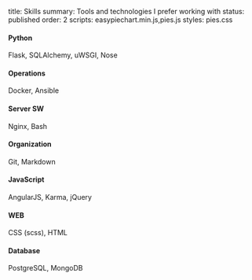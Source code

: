 title: Skills
summary: Tools and technologies I prefer working with
status: published
order: 2
scripts: easypiechart.min.js,pies.js
styles: pies.css

<div class="left">
<div class="chart" data-percent="90" style="margin-top: 0;"><h4>Python</h4></div>

Flask, SQLAlchemy, uWSGI, Nose

<div class="chart" data-percent="75"><h4>Operations</h4></div>

Docker, Ansible

<div class="chart" data-percent="80"><h4>Server SW</h4></div>

Nginx, Bash

<div class="chart" data-percent="80"><h4>Organization</h4></div>

Git, Markdown
</div>

<div class="right">
<div class="chart" data-percent="90" style="margin-top: 0;"><h4>JavaScript</h4></div>

AngularJS, Karma, jQuery

<div class="chart" data-percent="90"><h4>WEB</h4></div>

CSS (scss), HTML

<div class="chart" data-percent="70"><h4>Database</h4></div>

PostgreSQL, MongoDB
</div>
